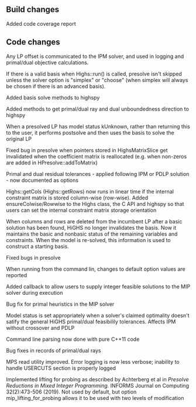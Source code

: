 ## Build changes

Added code coverage report

## Code changes

Any LP offset is communicated to the IPM solver, and used in logging and primal/dual objective calculations. 

If there is a valid basis when Highs::run() is called, presolve isn't skipped unless the solver option is "simplex" or "choose" (when simplex will always be chosen if there is an advanced basis).

Added basis solve methods to highspy

Added methods to get primal/dual ray and dual unboundedness direction to highspy

When a presolved LP has model status kUnknown, rather than returning this to the user, it performs postsolve and then uses the basis to solve the original LP

Fixed bug in presolve when pointers stored in HighsMatrixSlice get invalidated when the coefficient matrix is reallocated (e.g. when non-zeros are added in HPresolve::addToMatrix)

Primal and dual residual tolerances - applied following IPM or PDLP solution - now documented as options

Highs::getCols (Highs::getRows) now runs in linear time if the internal constraint matrix is stored column-wise (row-wise). Added ensureColwise/Rowwise to the Highs class, the C API and highspy so that users can set the internal constraint matrix storage orientation

When columns and rows are deleted from the incumbent LP after a basic solution has been found, HiGHS no longer invalidates the basis. Now it maintains the basic and nonbasic status of the remaining variables and constraints. When the model is re-solved, this information is used to construct a starting basis.

Fixed bugs in presolve

When running from the command lin, changes to default option values are reported

Added callback to allow users to supply integer feasible solutions to the MIP solver during execution

Bug fix for primal heuristics in the MIP solver

Model status is set appropriately when a solver's claimed optimality doesn't satify the general HiGHS primal/dual feasibilily tolerances. Affects IPM without crossover and PDLP

Command line parsing now done with pure C++11 code

Bug fixes in records of primal/dual rays

MPS read utility improved. Error logging is now less verbose; inability to handle USERCUTS section is properly logged

Implemented lifting for probing as described by Achterberg et al in _Presolve Reductions in Mixed Integer Programming._ INFORMS Journal on Computing 32(2):473-506 (2019). Not used by default, but option mip_lifting_for_probing allows it to be used with two levels of modification







